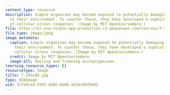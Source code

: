 ```yaml
---
content_type: resource
description: Simple organisms may become exposed to potentially damaging elements
  in their environment. To counter these, they have developed a sophisticated set
  of cellular stress responses. (Image by MIT OpenCourseWare.)
file: https://ol-ocw-studio-app-production.s3.amazonaws.com/courses/7-343-sophisticated-survival-skills-of-simple-microorganisms-spring-2008/3cfa6ca45595da66bb88ab1bc9bf6b02_7-343s08.jpg
file_type: image/jpeg
image_metadata:
  caption: Simple organisms may become exposed to potentially damaging elements in
    their environment. To counter these, they have developed a sophisticated set of
    cellular stress responses. (Image by MIT OpenCourseWare.)
  credit: Image by MIT OpenCourseWare.
  image-alt: Smiling and frowning microorganisms.
learning_resource_types: []
resourcetype: Image
title: 7-343s08.jpg
type: OCWImage
uid: 3cfa6ca4-5595-da66-bb88-ab1bc9bf6b02
---
```

